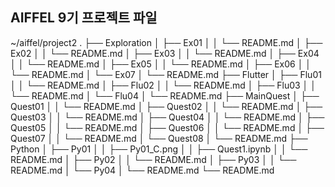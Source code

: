 
## AIFFEL 9기 프로젝트 파일 ##

~/aiffel/project2
.
├── Exploration
│   ├── Ex01
│   │   └── README.md
│   ├── Ex02
│   │   └── README.md
│   ├── Ex03
│   │   └── README.md
│   ├── Ex04
│   │   └── README.md
│   ├── Ex05
│   │   └── README.md
│   ├── Ex06
│   │   └── README.md
│   └── Ex07
│       └── README.md
├── Flutter
│   ├── Flu01
│   │   └── README.md
│   ├── Flu02
│   │   └── README.md
│   ├── Flu03
│   │   └── README.md
│   └── Flu04
│       └── README.md
├── MainQuest
│   ├── Quest01
│   │   └── README.md
│   ├── Quest02
│   │   └── README.md
│   ├── Quest03
│   │   └── README.md
│   ├── Quest04
│   │   └── README.md
│   ├── Quest05
│   │   └── README.md
│   ├── Quest06
│   │   └── README.md
│   ├── Quest07
│   │   └── README.md
│   └── Quest08
│       └── README.md
├── Python
│   ├── Py01
│   │   ├── Py01_C.png
│   │   ├── Quest1.ipynb
│   │   └── README.md
│   ├── Py02
│   │   └── README.md
│   ├── Py03
│   │   └── README.md
│   └── Py04
│       └── README.md
└── README.md
